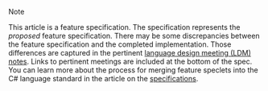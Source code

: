 > [!NOTE]
> This article is a feature specification. The specification represents the *proposed* feature specification. There may be some discrepancies between the feature specification and the completed implementation. Those differences are captured in the pertinent [language design meeting (LDM) notes](https://github.com/dotnet/csharplang/tree/main/meetings). Links to pertinent meetings are included at the bottom of the spec. You can learn more about the process for merging feature speclets into the C# language standard in the article on the [specifications](https://learn.microsoft.com/dotnet/csharp/language-reference/specifications).
